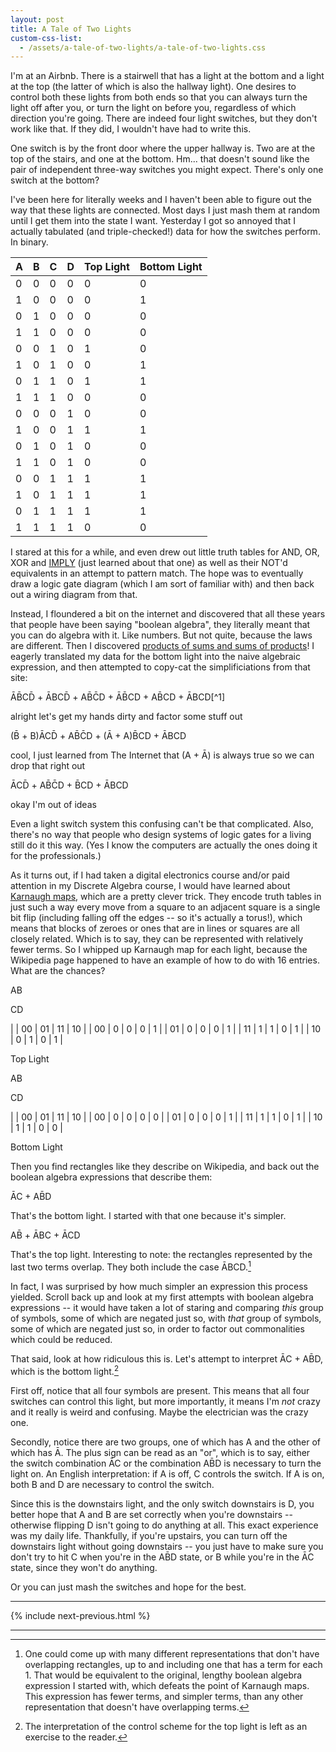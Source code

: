 ```yaml
---
layout: post
title: A Tale of Two Lights
custom-css-list:
  - /assets/a-tale-of-two-lights/a-tale-of-two-lights.css
---
```


I'm at an Airbnb. There is a stairwell that has a light at the bottom and a light at the top (the latter of which is also the hallway light). One desires to control both these lights from both ends so that you can always turn the light off after you, or turn the light on before you, regardless of which direction you're going. There are indeed four light switches, but they don't work like that. If they did, I wouldn't have had to write this.

One switch is by the front door where the upper hallway is. Two are at the top of the stairs, and one at the bottom. Hm... that doesn't sound like the pair of independent three-way switches you might expect. There's only one switch at the bottom?

I've been here for literally weeks and I haven't been able to figure out the way that these lights are connected. Most days I just mash them at random until I get them into the state I want. Yesterday I got so annoyed that I actually tabulated (and triple-checked!) data for how the switches perform. In binary.

<div id="data-table" markdown="1">

| A | B | C | D | Top Light | Bottom Light |
|---|---|---|---|-----------|--------------|
| 0 | 0 | 0 | 0 |     0     |       0      |
| 1 | 0 | 0 | 0 |     0     |       1      |
| 0 | 1 | 0 | 0 |     0     |       0      |
| 1 | 1 | 0 | 0 |     0     |       0      |
| 0 | 0 | 1 | 0 |     1     |       0      |
| 1 | 0 | 1 | 0 |     0     |       1      |
| 0 | 1 | 1 | 0 |     1     |       1      |
| 1 | 1 | 1 | 0 |     0     |       0      |
| 0 | 0 | 0 | 1 |     0     |       0      |
| 1 | 0 | 0 | 1 |     1     |       1      |
| 0 | 1 | 0 | 1 |     0     |       0      |
| 1 | 1 | 0 | 1 |     0     |       0      |
| 0 | 0 | 1 | 1 |     1     |       1      |
| 1 | 0 | 1 | 1 |     1     |       1      |
| 0 | 1 | 1 | 1 |     1     |       1      |
| 1 | 1 | 1 | 1 |     0     |       0      |

</div>

I stared at this for a while, and even drew out little truth tables for AND, OR, XOR and [IMPLY](https://en.wikipedia.org/wiki/IMPLY_gate) (just learned about that one) as well as their NOT'd equivalents in an attempt to pattern match. The hope was to eventually draw a logic gate diagram (which I am sort of familiar with) and then back out a wiring diagram from that.

Instead, I floundered a bit on the internet and discovered that all these years that people have been saying "boolean algebra", they literally meant that you can do algebra with it. Like numbers. But not quite, because the laws are different. Then I discovered [products of sums and sums of products](https://www.electronics-tutorials.ws/boolean/product-of-sum.html)! I eagerly translated my data for the bottom light into the naive algebraic expression, and then attempted to copy-cat the simplificiations from that site:

<div class="center" markdown="1">
A&#772;B&#772;CD&#772; + A&#772;BCD&#772; + AB&#772;C&#772;D + A&#772;B&#772;CD + AB&#772;CD + A&#772;BCD[^1]

<span class="small">alright let's get my hands dirty and factor some stuff out</span>

(B&#772; + B)A&#772;CD&#772; + AB&#772;C&#772;D + (A&#772; + A)B&#772;CD + A&#772;BCD

<span class="small">cool, I just learned from The Internet that (A + A&#772;) is always true so we can drop that right out</span>

A&#772;CD&#772; + AB&#772;C&#772;D + B&#772;CD + A&#772;BCD

<span class="small">okay I'm out of ideas</span>
</div>

Even a light switch system this confusing can't be that complicated. Also, there's no way that people who design systems of logic gates for a living still do it this way. (Yes I know the computers are actually the ones doing it for the professionals.)

As it turns out, if I had taken a digital electronics course and/or paid attention in my Discrete Algebra course, I would have learned about [Karnaugh maps](https://en.wikipedia.org/wiki/Karnaugh_map), which are a pretty clever trick. They encode truth tables in just such a way every move from a square to an adjacent square is a single bit flip (including falling off the edges -- so it's actually a torus!), which means that blocks of zeroes or ones that are in lines or squares are all closely related. Which is to say, they can be represented with relatively fewer terms. So I whipped up Karnaugh map for each light, because the Wikipedia page happened to have an example of how to do with 16 entries. What are the chances?

<div class="karnaugh-maps" markdown="1">
<div class="karnaugh" markdown="1">
<p class="karnaugh-label top">AB</p>
<div class="left-label-wrapper" markdown="1">
<p class="karnaugh-label left">CD</p>

|    | 00 | 01 | 11 | 10 |
| 00 |  0 |  0 |  0 |  1 |
| 01 |  0 |  0 |  0 |  1 |
| 11 |  1 |  1 |  0 |  1 |
| 10 |  0 |  1 |  0 |  1 |

</div>
<p class="karnaugh-label bottom">Top Light</p>
</div>
<div class="karnaugh" markdown="1">
<p class="karnaugh-label top">AB</p>
<div class="left-label-wrapper" markdown="1">
<p class="karnaugh-label left">CD</p>

|    | 00 | 01 | 11 | 10 |
| 00 |  0 |  0 |  0 |  0 |
| 01 |  0 |  0 |  0 |  1 |
| 11 |  1 |  1 |  0 |  1 |
| 10 |  1 |  1 |  0 |  0 |

</div>
<p class="karnaugh-label bottom">Bottom Light</p>
</div>
</div>

Then you find rectangles like they describe on Wikipedia, and back out the boolean algebra expressions that describe them:

<div class="center" markdown="1">
A&#772;C + AB&#772;D
</div>

That's the bottom light. I started with that one because it's simpler.

<div class="center" markdown="1">
AB&#772; + A&#772;BC + A&#772;CD
</div>

That's the top light. Interesting to note: the rectangles represented by the last two terms overlap. They both include the case A&#772;BCD.[^2]

In fact, I was surprised by how much simpler an expression this process yielded. Scroll back up and look at my first attempts with boolean algebra expressions -- it would have taken a lot of staring and comparing _this_ group of symbols, some of which are negated just so, with _that_ group of symbols, some of which are negated just so, in order to factor out commonalities which could be reduced.

That said, look at how ridiculous this is. Let's attempt to interpret A&#772;C + AB&#772;D, which is the bottom light.[^3]

First off, notice that all four symbols are present. This means that all four switches can control this light, but more importantly, it means I'm _not_ crazy and it really is weird and confusing. Maybe the electrician was the crazy one.

Secondly, notice there are two groups, one of which has A and the other of which has A&#772;. The plus sign can be read as an "or", which is to say, either the switch combination A&#772;C or the combination AB&#772;D is necessary to turn the light on. An English interpretation: if A is off, C controls the switch. If A is on, both B and D are necessary to control the switch.

Since this is the downstairs light, and the only switch downstairs is D, you better hope that A and B are set correctly when you're downstairs -- otherwise flipping D isn't going to do anything at all. This exact experience was my daily life. Thankfully, if you're upstairs, you can turn off the downstairs light without going downstairs -- you just have to make sure you don't try to hit C when you're in the AB&#772;D state, or B while you're in the A&#772;C state, since they won't do anything.

Or you can just mash the switches and hope for the best.

-------------------------------------------------------------------------------

{% include next-previous.html %}

-------------------------------------------------------------------------------

[^1]: Excuse the tiny, tiny negation bars. I couldn't figure out why the proper combining overline `&#773;` wouldn't work.
[^2]: One could come up with many different representations that don't have overlapping rectangles, up to and including one that has a term for each 1. That would be equivalent to the original, lengthy boolean algebra expression I started with, which defeats the point of Karnaugh maps. This expression has fewer terms, and simpler terms, than any other representation that doesn't have overlapping terms.
[^3]: The interpretation of the control scheme for the top light is left as an exercise to the reader.
